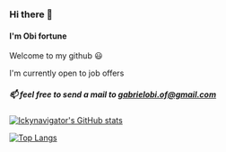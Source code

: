 ### Hi there 👋

#### I'm Obi fortune

Welcome to my github 😃

I'm currently open to job offers

##### 📫 feel free to send a mail to [gabrielobi.of@gmail.com](mailto:gabrielobi.of@gmail.com)

[![Ickynavigator's GitHub stats](https://github-readme-stats.vercel.app/api?username=ickynavigator&count_private=true&show_icons=true&theme=cobalt)](https://github.com/anuraghazra/github-readme-stats)

[![Top Langs](https://github-readme-stats.vercel.app/api/top-langs/?username=ickynavigator&hide=html&langs_count=6&show_icons=true&theme=cobalt)](https://github.com/anuraghazra/github-readme-stats)

<!-- [![Ickynavigator's wakatime stats](https://github-readme-stats.vercel.app/api/wakatime?username=ickynavigator)](https://github.com/anuraghazra/github-readme-stats) -->

<!--
**ickynavigator/ickynavigator** is a ✨ _special_ ✨ repository because its `README.md` (this file) appears on your GitHub profile.

Here are some ideas to get you started:

- 🔭 I’m currently working on ...
- 🌱 I’m currently learning ...
- 👯 I’m looking to collaborate on ...
- 🤔 I’m looking for help with ...
- 💬 Ask me about ...
- 📫 How to reach me: ...
- 😄 Pronouns: ...
- ⚡ Fun fact: ...
-->
